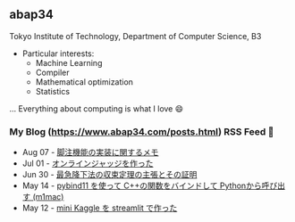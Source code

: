 ## abap34

Tokyo Institute of Technology, Department of Computer Science, B3

- Particular interests:
  - Machine Learning
  - Compiler
  - Mathematical optimization
  - Statistics


... Everything about computing is what I love :smile:

### My Blog (https://www.abap34.com/posts.html) RSS Feed 📝 

<!-- feed start -->
- Aug 07 - [脚注機能の実装に関するメモ](https://abap34.com/posts/footnote_implement.html)
- Jul 01 - [オンラインジャッジを作った](https://abap34.com/posts/oj_abap34.html)
- Jun 30 - [最急降下法の収束定理の主張とその証明](https://abap34.com/posts/gd_convergence_theorem.html)
- May 14 - [pybind11 を使って C++の関数をバインドして Pythonから呼び出す (m1mac)](https://abap34.com/posts/pybind11.html)
- May 12 - [mini Kaggle を streamlit で作った](https://abap34.com/posts/dacq.html)
<!-- feed end -->